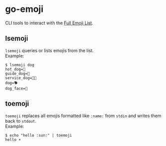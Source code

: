 # go-emoji
CLI tools to interact with the [Full Emoji List](https://unicode.org/emoji/charts/full-emoji-list.html).

## lsemoji
`lsemoji` queries or lists emojis from the list.  
Example:

```console
$ lsemoji dog
hot_dog=🌭
guide_dog=🦮
service_dog=🐕‍🦺
dog=🐕
dog_face=🐶
```

## toemoji
`toemoji` replaces all emojis formatted like `:name:` from `stdin` and
writes them back to `stdout`.  
Example:

```console
$ echo "hello :sun:" | toemoji
hello ☀
```
